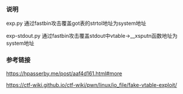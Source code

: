 
### 说明

exp.py 通过fastbin攻击覆盖got表的strtol地址为system地址

exp-stdout.py 通过fastbin攻击覆盖stdout中vtable->__xsputn函数地址为system地址

### 参考链接

https://hpasserby.me/post/aaf4d161.html#more

https://ctf-wiki.github.io/ctf-wiki/pwn/linux/io_file/fake-vtable-exploit/